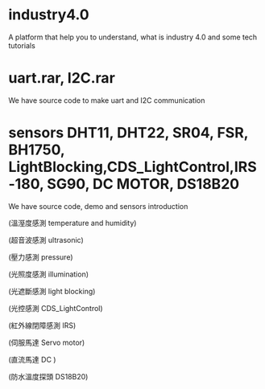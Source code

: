 # industry4.0
A platform that help you to understand, what is industry 4.0 and some tech tutorials 

# uart.rar, I2C.rar
We have source code to make uart and I2C communication

# sensors DHT11, DHT22, SR04, FSR, BH1750, LightBlocking,CDS_LightControl,IRS-180, SG90, DC MOTOR, DS18B20
We have source code, demo and sensors introduction  

(溫溼度感測 temperature and humidity)

(超音波感測 ultrasonic)

(壓力感測 pressure)

(光照度感測 illumination)

(光遮斷感測 light blocking)

(光控感測 CDS_LightControl)

(紅外線閉障感測 IRS)

(伺服馬達 Servo motor)

(直流馬達 DC )

(防水溫度探頭 DS18B20)
